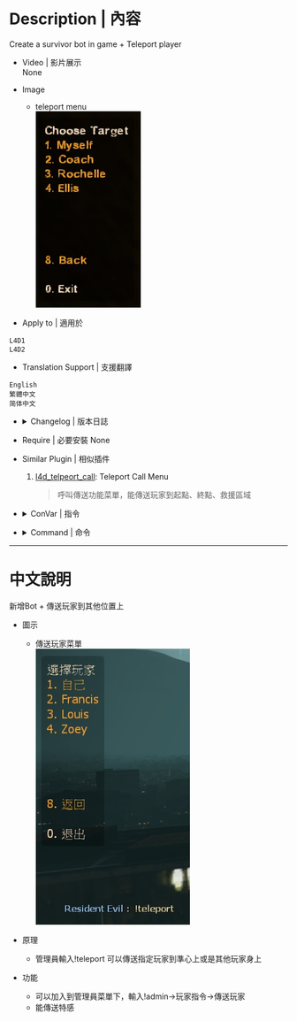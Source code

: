 # Description | 內容
Create a survivor bot in game + Teleport player

* Video | 影片展示
<br/>None

* Image
	* teleport menu
	<br/>![l4d_wind_2](image/l4d_wind_2.jpg)

* Apply to | 適用於
```
L4D1
L4D2
```

* Translation Support | 支援翻譯
```
English
繁體中文
简体中文
```

* <details><summary>Changelog | 版本日誌</summary>

	* v1.6 (2022-11-23)
		* Initial Release
</details>

* Require | 必要安裝
	None

* Similar Plugin | 相似插件
	1. [l4d_telpeort_call](https://github.com/fbef0102/Game-Private_Plugin/tree/main/Plugin_插件/Survivor_人類/l4d_telpeort_call): Teleport Call Menu
		> 呼叫傳送功能菜單，能傳送玩家到起點、終點、救援區域

* <details><summary>ConVar | 指令</summary>

	* cfg/sourcemod/l4d_wind.cfg
	```php
	// If 1, Adm can use command to add a survivor bot
	l4d_wind_add_bot_enable "1"

	// Add 'Teleport player' item in admin menu under 'Player commands' category? (0 - No, 1 - Yes)
	l4d_wind_teleport_adminmenu "1"

	// If 1, Adm can teleport special infected
	l4d_wind_teleport_infected_enable "1"
	```
</details>

* <details><summary>Command | 命令</summary>

	* **Add a survivor bot (Adm required: ADMFLAG_BAN)**
	```php
	sm_addbot
	sm_createbot
	```

	* **Open 'Teleport player' menu (Adm required: ADMFLAG_BAN)**
	```php
	sm_teleport
	sm_tp
	```
</details>

- - - -
# 中文說明
新增Bot + 傳送玩家到其他位置上

* 圖示
	* 傳送玩家菜單
	<br/>![l4d_wind_1](image/l4d_wind_1.jpg)

* 原理
	* 管理員輸入!teleport 可以傳送指定玩家到準心上或是其他玩家身上

* 功能
	* 可以加入到管理員菜單下，輸入!admin->玩家指令->傳送玩家
	* 能傳送特感
